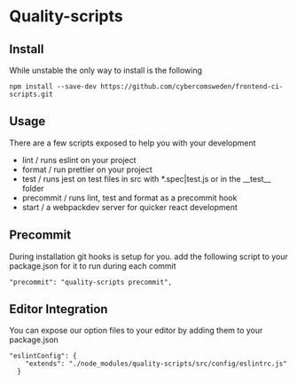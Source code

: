 # Quality-scripts

## Install

While unstable the only way to install is the following

```
npm install --save-dev https://github.com/cybercomsweden/frontend-ci-scripts.git
```

## Usage

There are a few scripts exposed to help you with your development

- lint / runs eslint on your project
- format / run prettier on your project
- test / runs jest on test files in src with \*.spec|test.js or in the \_\_test\_\_ folder
- precommit / runs lint, test and format as a precommit hook
- start / a webpackdev server for quicker react development

## Precommit

During installation git hooks is setup for you.
add the following script to your package.json for it to run during each commit

```
"precommit": "quality-scripts precommit",
```

## Editor Integration

You can expose our option files to your editor by adding them to your package.json

```
"eslintConfig": {
    "extends": "./node_modules/quality-scripts/src/config/eslintrc.js"
  }
```
